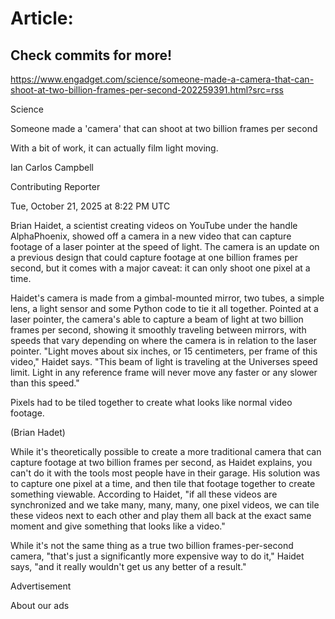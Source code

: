 # Article:

## Check commits for more!
https://www.engadget.com/science/someone-made-a-camera-that-can-shoot-at-two-billion-frames-per-second-202259391.html?src=rss

Science

Someone made a 'camera' that can shoot at two billion frames per second

With a bit of work, it can actually film light moving.

Ian Carlos Campbell

Contributing Reporter

Tue, October 21, 2025 at 8:22 PM UTC

Brian Haidet, a scientist creating videos on YouTube under the handle AlphaPhoenix, showed off a camera in a new video that can capture footage of a laser pointer at the speed of light. The camera is an update on a previous design that could capture footage at one billion frames per second, but it comes with a major caveat: it can only shoot one pixel at a time.

Haidet's camera is made from a gimbal-mounted mirror, two tubes, a simple lens, a light sensor and some Python code to tie it all together. Pointed at a laser pointer, the camera's able to capture a beam of light at two billion frames per second, showing it smoothly traveling between mirrors, with speeds that vary depending on where the camera is in relation to the laser pointer. "Light moves about six inches, or 15 centimeters, per frame of this video," Haidet says. "This beam of light is traveling at the Universes speed limit. Light in any reference frame will never move any faster or any slower than this speed."

Pixels had to be tiled together to create what looks like normal video footage.

(Brian Hadet)

While it's theoretically possible to create a more traditional camera that can capture footage at two billion frames per second, as Haidet explains, you can't do it with the tools most people have in their garage. His solution was to capture one pixel at a time, and then tile that footage together to create something viewable. According to Haidet, "if all these videos are synchronized and we take many, many, many, one pixel videos, we can tile these videos next to each other and play them all back at the exact same moment and give something that looks like a video."

While it's not the same thing as a true two billion frames-per-second camera, "that's just a significantly more expensive way to do it," Haidet says, "and it really wouldn't get us any better of a result."

Advertisement

About our ads
